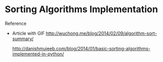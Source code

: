 Sorting Algorithms Implementation
=====================================
Reference
- Article with GIF
    http://wuchong.me/blog/2014/02/09/algorithm-sort-summary/


    http://danishmujeeb.com/blog/2014/01/basic-sorting-algorithms-implemented-in-python/
